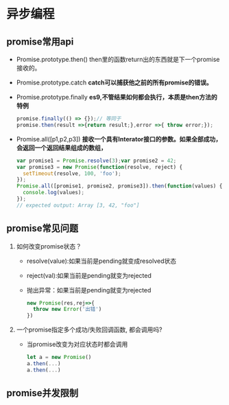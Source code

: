 # 异步编程

## promise常用api

- Promise.prototype.then() then里的函数return出的东西就是下一个promise接收的。

- Promise.prototype.catch **catch可以捕获他之前的所有promise的错误。**

- Promise.prototype.finally  **es9,不管结果如何都会执行，本质是then方法的特例**

  ```js
  promise.finally(() => {});// 等同于
  promise.then(result =>{return result;},error =>{ throw error;});
  ```

- Promise.all([p1,p2,p3])  **接收一个具有Interator接口的参数。如果全部成功，会返回一个返回结果组成的数组，**

  ```js
  var promise1 = Promise.resolve(3);var promise2 = 42;
  var promise3 = new Promise(function(resolve, reject) {
    setTimeout(resolve, 100, 'foo');
  });
  Promise.all([promise1, promise2, promise3]).then(function(values) {
    console.log(values);
  });
  // expected output: Array [3, 42, "foo"]
  ```

  

## promise常见问题

1. 如何改变promise状态？

   - resolve(value):如果当前是pending就变成resolved状态

   - reject(val):如果当前是pending就变为rejected

   - 抛出异常：如果当前是pending就变为rejected

     ```js
     new Promise(res,rej=>{
       throw new Error('出错')
     })
     ```

     

2. 一个promise指定多个成功/失败回调函数, 都会调用吗?

   - 当promise改变为对应状态时都会调用

     ```js
     let a = new Promise()
     a.then(...)
     a.then(...)
     ```

## promise并发限制

